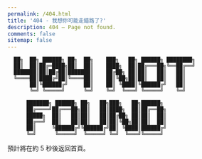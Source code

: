 ```yaml
---
permalink: /404.html
title: '404 - 我想你可能走錯路了?'
description: 404 – Page not found.
comments: false
sitemap: false
---
```


```
  ██╗  ██╗ ██████╗ ██╗  ██╗    ███╗   ██╗ ██████╗ ████████╗
  ██║  ██║██╔═████╗██║  ██║    ████╗  ██║██╔═══██╗╚══██╔══╝
  ███████║██║██╔██║███████║    ██╔██╗ ██║██║   ██║   ██║
  ╚════██║████╔╝██║╚════██║    ██║╚██╗██║██║   ██║   ██║
       ██║╚██████╔╝     ██║    ██║ ╚████║╚██████╔╝   ██║
       ╚═╝ ╚═════╝      ╚═╝    ╚═╝  ╚═══╝ ╚═════╝    ╚═╝

      ███████╗ ██████╗ ██╗   ██╗███╗   ██╗██████╗
      ██╔════╝██╔═══██╗██║   ██║████╗  ██║██╔══██╗
      █████╗  ██║   ██║██║   ██║██╔██╗ ██║██║  ██║
      ██╔══╝  ██║   ██║██║   ██║██║╚██╗██║██║  ██║
      ██║     ╚██████╔╝╚██████╔╝██║ ╚████║██████╔╝
      ╚═╝      ╚═════╝  ╚═════╝ ╚═╝  ╚═══╝╚═════╝
```

預計將在約 <span id="timeout">5</span> 秒後返回首頁。

<script>
let countTime = 5;

function count() {
  
  document.getElementById('timeout').textContent = countTime;
  countTime -= 1;
  if(countTime === 0){
    location.href = 'https://linyejoe2.github.io/';
  }
  setTimeout(() => {
    count();
  }, 1000);
}

count();
</script>